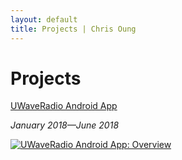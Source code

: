 ```yaml
---
layout: default
title: Projects | Chris Oung
---
```

# Projects

[UWaveRadio Android App](https://chrisoung1.github.io/uwave-radio/)

_January 2018—June 2018_

[![UWaveRadio Android App: Overview](https://github.com/chrisoung1/uwave-radio/blob/master/assets/img/uwave-website.png?raw=true)](https://chrisoung1.github.io/uwave-radio/)
